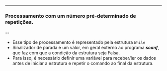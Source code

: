 
---
### Processamento com um número pré-determinado de repetições.
--
+ Esse tipo de processamento é representado pela estrutura ```While```
+ Sinalizador de parada é um valor, em geral externo ao programa ***scanf***, que faz com que a condição da estrutura seja Falsa. 
+ Para isso, é necessário definir uma variável para receber/ler os dados antes de iniciar a estrutura e repetir o comando ao final da estrutura.
